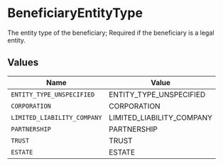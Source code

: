 # BeneficiaryEntityType

The entity type of the beneficiary; Required if the beneficiary is a legal entity.


## Values

| Name                        | Value                       |
| --------------------------- | --------------------------- |
| `ENTITY_TYPE_UNSPECIFIED`   | ENTITY_TYPE_UNSPECIFIED     |
| `CORPORATION`               | CORPORATION                 |
| `LIMITED_LIABILITY_COMPANY` | LIMITED_LIABILITY_COMPANY   |
| `PARTNERSHIP`               | PARTNERSHIP                 |
| `TRUST`                     | TRUST                       |
| `ESTATE`                    | ESTATE                      |